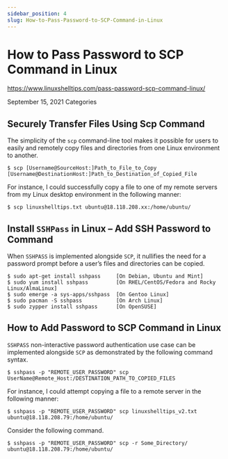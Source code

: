 ```yaml
---
sidebar_position: 4
slug: How-to-Pass-Password-to-SCP-Command-in-Linux
---
```


How to Pass Password to SCP Command in Linux
============================================

https://www.linuxshelltips.com/pass-password-scp-command-linux/

September 15, 2021 Categories

## Securely Transfer Files Using Scp Command

The simplicity of the `scp` command-line tool makes it possible for users to easily and remotely copy files and directories from one Linux environment to another.

	$ scp [Username@SourceHost:]Path_to_File_to_Copy  [Username@DestinationHost:]Path_to_Destination_of_Copied_File

For instance, I could successfully copy a file to one of my remote servers from my Linux desktop environment in the following manner:

	$ scp linuxshelltips.txt ubuntu@18.118.208.xx:/home/ubuntu/

## Install `SSHPass` in Linux – Add SSH Password to Command

When `SSHPASS` is implemented alongside `SCP`, it nullifies the need for a password prompt before a user’s files and directories can be copied.

	$ sudo apt-get install sshpass     [On Debian, Ubuntu and Mint]
	$ sudo yum install sshpass         [On RHEL/CentOS/Fedora and Rocky Linux/AlmaLinux]
	$ sudo emerge -a sys-apps/sshpass  [On Gentoo Linux]
	$ sudo pacman -S sshpass           [On Arch Linux]
	$ sudo zypper install sshpass      [On OpenSUSE]

## How to Add Password to SCP Command in Linux

`SSHPASS` non-interactive password authentication use case can be implemented alongside `SCP` as demonstrated by the following command syntax.

	$ sshpass -p "REMOTE_USER_PASSWORD" scp UserName@Remote_Host:/DESTINATION_PATH_TO_COPIED_FILES  

For instance, I could attempt copying a file to a remote server in the following manner:

	$ sshpass -p "REMOTE_USER_PASSWORD" scp linuxshelltips_v2.txt ubuntu@18.118.208.79:/home/ubuntu/

Consider the following command.

	$ sshpass -p "REMOTE_USER_PASSWORD" scp -r Some_Directory/ ubuntu@18.118.208.79:/home/ubuntu/